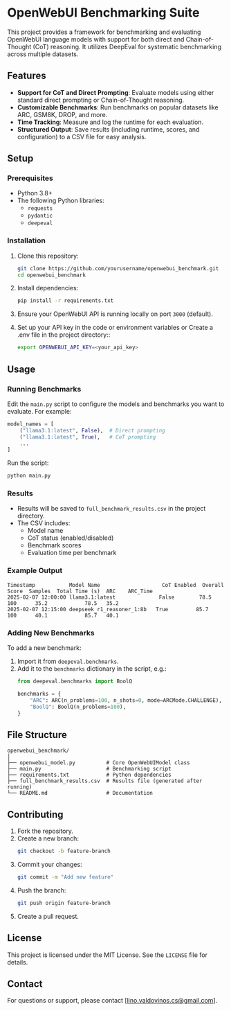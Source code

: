 # OpenWebUI Benchmarking Suite

This project provides a framework for benchmarking and evaluating OpenWebUI language models with support for both direct and Chain-of-Thought (CoT) reasoning. It utilizes DeepEval for systematic benchmarking across multiple datasets.

## Features
- **Support for CoT and Direct Prompting**: Evaluate models using either standard direct prompting or Chain-of-Thought reasoning.
- **Customizable Benchmarks**: Run benchmarks on popular datasets like ARC, GSM8K, DROP, and more.
- **Time Tracking**: Measure and log the runtime for each evaluation.
- **Structured Output**: Save results (including runtime, scores, and configuration) to a CSV file for easy analysis.

## Setup

### Prerequisites
- Python 3.8+
- The following Python libraries:
  - `requests`
  - `pydantic`
  - `deepeval`

### Installation
1. Clone this repository:
   ```bash
   git clone https://github.com/yourusername/openwebui_benchmark.git
   cd openwebui_benchmark
   ```

2. Install dependencies:
   ```bash
   pip install -r requirements.txt
   ```

3. Ensure your OpenWebUI API is running locally on port `3000` (default).

4. Set up your API key in the code or environment variables or Create a .env file in the project directory::
   ```bash
   export OPENWEBUI_API_KEY=<your_api_key>
   ```

## Usage

### Running Benchmarks
Edit the `main.py` script to configure the models and benchmarks you want to evaluate. For example:

```python
model_names = [
    ("llama3.1:latest", False),  # Direct prompting
    ("llama3.1:latest", True),   # CoT prompting
    ...
]
```

Run the script:
```bash
python main.py
```

### Results
- Results will be saved to `full_benchmark_results.csv` in the project directory.
- The CSV includes:
  - Model name
  - CoT status (enabled/disabled)
  - Benchmark scores
  - Evaluation time per benchmark

### Example Output
```
Timestamp           Model Name                    CoT Enabled  Overall Score  Samples  Total Time (s)  ARC    ARC_Time
2025-02-07 12:00:00 llama3.1:latest              False        78.5           100      35.2            78.5   35.2
2025-02-07 12:15:00 deepseek_r1_reasoner_1:8b   True         85.7           100      40.1            85.7   40.1
```

### Adding New Benchmarks
To add a new benchmark:
1. Import it from `deepeval.benchmarks`.
2. Add it to the `benchmarks` dictionary in the script, e.g.:
   ```python
   from deepeval.benchmarks import BoolQ

   benchmarks = {
       "ARC": ARC(n_problems=100, n_shots=0, mode=ARCMode.CHALLENGE),
       "BoolQ": BoolQ(n_problems=100),
   }
   ```

## File Structure
```
openwebui_benchmark/
│
├── openwebui_model.py          # Core OpenWebUIModel class
├── main.py                     # Benchmarking script
├── requirements.txt            # Python dependencies
├── full_benchmark_results.csv  # Results file (generated after running)
└── README.md                   # Documentation
```

## Contributing
1. Fork the repository.
2. Create a new branch:
   ```bash
   git checkout -b feature-branch
   ```
3. Commit your changes:
   ```bash
   git commit -m "Add new feature"
   ```
4. Push the branch:
   ```bash
   git push origin feature-branch
   ```
5. Create a pull request.

## License
This project is licensed under the MIT License. See the `LICENSE` file for details.

## Contact
For questions or support, please contact [lino.valdovinos.cs@gmail.com].
